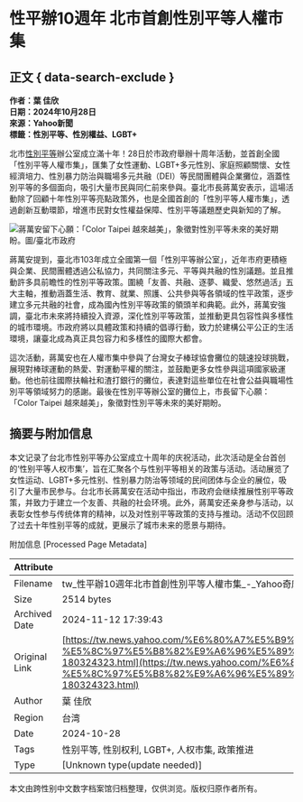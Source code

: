 # 性平辦10週年 北市首創性別平等人權市集

## 正文 { data-search-exclude }


**作者：葉 佳欣**  
**日期：2024年10月28日**  
**來源：Yahoo新聞**  
**標籤：性別平等、性別權益、LGBT+**

北市[性別平等](https://tw.news.yahoo.com/tag/性別平等)辦公室成立滿十年！28日於市政府舉辦十周年活動，並首創全國「性別平等人權市集」，匯集了女性運動、LGBT+多元性別、家庭照顧關懷、女性經濟培力、性別暴力防治與職場多元共融（DEI）等民間團體與企業攤位，涵蓋性別平等的多個面向，吸引大量市民與同仁前來參與。臺北市長蔣萬安表示，這場活動除了回顧十年性別平等亮點政策外，也是全國首創的「性別平等人權市集」，透過創新互動環節，增進市民對女性權益保障、性別平等議題歷史與新知的了解。

![蔣萬安留下心願：「Color Taipei 越來越美」，象徵對性別平等未來的美好期盼。圖/臺北市政府](https://s.yimg.com/ny/api/res/1.2/PrXjid_3gwX.f2L_brEOwA--/YXBwaWQ9aGlnaGxhbmRlcjt3PTk2MDtoPTY0MDtjZj13ZWJw/https://media.zenfs.com/ko/twjinmedia_com_366/80f5844b1538633dc697eb177ffef9f7)

蔣萬安提到，臺北市103年成立全國第一個「性別平等辦公室」，近年市府更積極與企業、民間團體透過公私協力，共同關注多元、平等與共融的性別議題。並且推動許多具前瞻性的性別平等政策。圍繞「友善、共融、逐夢、織愛、悠然過活」五大主軸，推動涵蓋生活、教育、就業、照護、公共參與等各領域的性平政策，逐步建立多元共融的社會，成為國內性別平等政策的領頭羊和典範。此外，蔣萬安強調，臺北市未來將持續投入資源，深化性別平等政策，並推動更具包容性與多樣性的城市環境。市政府將以具體政策和持續的倡導行動，致力於建構公平公正的生活環境，讓臺北成為真正具包容力和多樣性的國際大都會。

這次活動，蔣萬安也在人權市集中參與了台灣女子棒球協會攤位的競速投球挑戰，展現對棒球運動的熱愛、對運動平權的關注，並鼓勵更多女性參與這項國家級運動。他也前往國際扶輪社和渣打銀行的攤位，表達對這些單位在社會公益與職場性別平等領域努力的感謝。最後在性別平等辦公室的攤位上，市長留下心願：「Color Taipei 越來越美」，象徵對性別平等未來的美好期盼。

## 摘要与附加信息

<!-- tcd_abstract -->
本文记录了台北市性别平等办公室成立十周年的庆祝活动，此次活动是全台首创的‘性别平等人权市集’，旨在汇聚各个与性别平等相关的政策与活动。活动展览了女性运动、LGBT+多元性别、性别暴力防治等领域的民间团体与企业的展位，吸引了大量市民参与。台北市长蔣萬安在活动中指出，市政府会继续推展性别平等政策，并致力于建立一个友善、共融的社会环境。此外，蔣萬安还亲身参与活动，以表彰女性参与传统体育的精神，以及对性别平等政策的支持与推动。活动不仅回顾了过去十年性别平等的成就，更展示了城市未来的愿景与期待。
<!-- tcd_abstract_end -->

附加信息 [Processed Page Metadata]

| Attribute       | Value                                  |
|-----------------|----------------------------------------|
| Filename        | tw_性平辦10週年北市首創性別平等人權市集_-_Yahoo奇摩新聞.md                             |
| Size            | 2514 bytes                           |
| Archived Date   | 2024-11-12 17:39:43                             |
| Original Link   | [https://tw.news.yahoo.com/%E6%80%A7%E5%B9%B3%E8%BE%A610%E9%80%B1%E5%B9%B4-%E5%8C%97%E5%B8%82%E9%A6%96%E5%89%B5%E6%80%A7%E5%88%A5%E5%B9%B3%E7%AD%89%E4%BA%BA%E6%AC%8A%E5%B8%82%E9%9B%86-180324323.html](https://tw.news.yahoo.com/%E6%80%A7%E5%B9%B3%E8%BE%A610%E9%80%B1%E5%B9%B4-%E5%8C%97%E5%B8%82%E9%A6%96%E5%89%B5%E6%80%A7%E5%88%A5%E5%B9%B3%E7%AD%89%E4%BA%BA%E6%AC%8A%E5%B8%82%E9%9B%86-180324323.html)                       |
| Author          | 葉 佳欣                               |
| Region          | 台湾                               |
| Date            | 2024-10-28                                 |
| Tags            | 性别平等, 性别权利, LGBT+, 人权市集, 政策推进                                 |
| Type            | [Unknown type(update needed)]                                 |
<!-- tcd_table_end -->

本文由跨性别中文数字档案馆归档整理，仅供浏览。版权归原作者所有。
